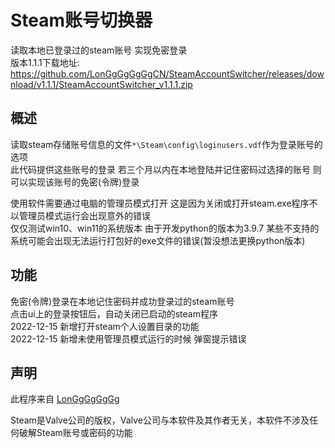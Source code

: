 # Steam账号切换器

读取本地已登录过的steam账号 实现免密登录\
版本1.1.1下载地址:
https://github.com/LonGgGgGgGgCN/SteamAccountSwitcher/releases/download/v1.1.1/SteamAccountSwitcher_v1.1.1.zip 


## 概述

读取steam存储账号信息的文件```*\Steam\config\loginusers.vdf```作为登录账号的选项\
此代码提供这些账号的登录 若三个月以内在本地登陆并记住密码过选择的账号 则可以实现该账号的免密(令牌)登录

使用软件需要通过电脑的管理员模式打开 这是因为关闭或打开steam.exe程序不以管理员模式运行会出现意外的错误\
仅仅测试win10、win11的系统版本 由于开发python的版本为3.9.7 某些不支持的系统可能会出现无法运行打包好的exe文件的错误(暂没想法更换python版本)


## 功能

免密(令牌)登录在本地记住密码并成功登录过的steam账号\
点击ui上的登录按钮后，自动关闭已启动的steam程序\
2022-12-15 新增打开steam个人设置目录的功能\
2022-12-15 新增未使用管理员模式运行的时候 弹窗提示错误

## 声明

此程序来自 [LonGgGgGgGg](https://github.com/LonGgGgGgGgCN)

Steam是Valve公司的版权，Valve公司与本软件及其作者无关，本软件不涉及任何破解Steam账号或密码的功能
